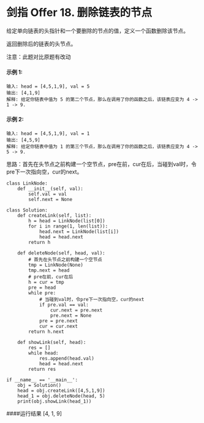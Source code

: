 # 剑指 Offer 18. 删除链表的节点
给定单向链表的头指针和一个要删除的节点的值，定义一个函数删除该节点。

返回删除后的链表的头节点。

注意：此题对比原题有改动

#### 示例 1:

    输入: head = [4,5,1,9], val = 5
    输出: [4,1,9]
    解释: 给定你链表中值为 5 的第二个节点，那么在调用了你的函数之后，该链表应变为 4 -> 1 -> 9.
#### 示例 2:

    输入: head = [4,5,1,9], val = 1
    输出: [4,5,9]
    解释: 给定你链表中值为 1 的第三个节点，那么在调用了你的函数之后，该链表应变为 4 -> 5 -> 9.

思路：首先在头节点之前构建一个空节点，pre在前，cur在后，当碰到val时，令pre下一次指向空，cur的next。

    class LinkNode:
        def __init__(self, val):
            self.val = val
            self.next = None

    class Solution:
        def createLink(self, list):
            h = head = LinkNode(list[0])
            for i in range(1, len(list)):
                head.next = LinkNode(list[i])
                head = head.next
            return h

        def deleteNode(self, head, val):
            # 首先在头节点之前构建一个空节点
            tmp = LinkNode(None)
            tmp.next = head
            # pre在前，cur在后
            h = cur = tmp
            pre = head
            while pre:
                # 当碰到val时，令pre下一次指向空，cur的next
                if pre.val == val:
                    cur.next = pre.next
                    pre.next = None
                pre = pre.next
                cur = cur.next
            return h.next

        def showLink(self, head):
            res = []
            while head:
                res.append(head.val)
                head = head.next
            return res

    if __name__ == '__main__':
        obj = Solution()
        head = obj.createLink([4,5,1,9])
        head_1 = obj.deleteNode(head, 5)
        print(obj.showLink(head_1))

####运行结果
    [4, 1, 9]
